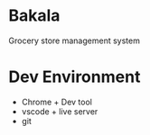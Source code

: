 # Bakala

Grocery store management system

# Dev Environment
* Chrome + Dev tool
* vscode + live server
* git
